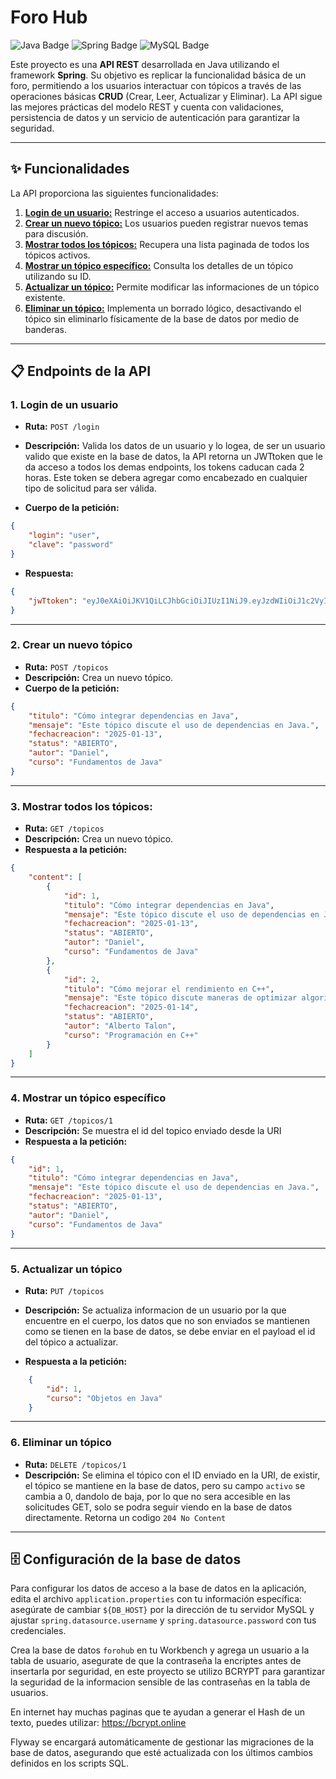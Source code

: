 # Foro Hub
<p align="center">
  
![Java Badge](https://img.shields.io/badge/Java-ED8B00?style=for-the-badge&logo=java&logoColor=white)
  ![Spring Badge](https://img.shields.io/badge/Spring-6DB33F?style=for-the-badge&logo=spring&logoColor=white)
  ![MySQL Badge](https://img.shields.io/badge/MySQL-4479A1?style=for-the-badge&logo=mysql&logoColor=white)

</p>

Este proyecto es una **API REST** desarrollada en Java utilizando el framework **Spring**. Su objetivo es replicar la funcionalidad básica de un foro, permitiendo a los usuarios interactuar con tópicos a través de las operaciones básicas **CRUD** (Crear, Leer, Actualizar y Eliminar). La API sigue las mejores prácticas del modelo REST y cuenta con validaciones, persistencia de datos y un servicio de autenticación para garantizar la seguridad.

---


## ✨ Funcionalidades

La API proporciona las siguientes funcionalidades:

1. [**Login de un usuario:**](#login-de-un-usuario) Restringe el acceso a usuarios autenticados.  
2. [**Crear un nuevo tópico:**](#crear-un-nuevo-tópico) Los usuarios pueden registrar nuevos temas para discusión.  
3. [**Mostrar todos los tópicos:**](#mostrar-todos-los-tópicos) Recupera una lista paginada de todos los tópicos activos.  
4. [**Mostrar un tópico específico:**](#mostrar-un-tópico-específico) Consulta los detalles de un tópico utilizando su ID.  
5. [**Actualizar un tópico:**](#actualizar-un-tópico) Permite modificar las informaciones de un tópico existente.  
6. [**Eliminar un tópico:**](#eliminar-un-tópico) Implementa un borrado lógico, desactivando el tópico sin eliminarlo físicamente de la base de datos por medio de banderas.


---

## 📋 Endpoints de la API

### 1. Login de un usuario
- **Ruta:** `POST /login`
- **Descripción:** Valida los datos de un usuario y lo logea, de ser un usuario valido que existe en la base de datos, la API retorna un JWTtoken que le da acceso a todos los demas endpoints, los tokens caducan cada 2 horas.
Este token se debera agregar como encabezado en cualquier tipo de solicitud para ser válida.

- **Cuerpo de la petición:**
```json
{
	"login": "user",
	"clave": "password"
}
```

- **Respuesta:**
```json
{
	"jwTtoken": "eyJ0eXAiOiJKV1QiLCJhbGciOiJIUzI1NiJ9.eyJzdWIiOiJ1c2VyIiwiaXNzIjoiZm9yb2h1YiIsImlkIjoxLCJleHAiOjE3MzY5Nzk0NzF9.frwMi6xDGm462Ct_P0L-lgMKiJsswAP1ZgobzgxDnu0"
}
```
---

### 2. Crear un nuevo tópico
- **Ruta:** `POST /topicos`
- **Descripción:** Crea un nuevo tópico.
- **Cuerpo de la petición:**
```json
{
    "titulo": "Cómo integrar dependencias en Java",
	"mensaje": "Este tópico discute el uso de dependencias en Java.",
	"fechacreacion": "2025-01-13",
	"status": "ABIERTO",
	"autor": "Daniel",
	"curso": "Fundamentos de Java"
}
```
---
### 3. Mostrar todos los tópicos:
- **Ruta:** `GET /topicos`
- **Descripción:** Crea un nuevo tópico.
- **Respuesta a la petición:**
```json
{
	"content": [
		{
			"id": 1,
			"titulo": "Cómo integrar dependencias en Java",
			"mensaje": "Este tópico discute el uso de dependencias en Java.",
			"fechacreacion": "2025-01-13",
			"status": "ABIERTO",
			"autor": "Daniel",
			"curso": "Fundamentos de Java"
		},
		{
			"id": 2,
			"titulo": "Cómo mejorar el rendimiento en C++",
			"mensaje": "Este tópico discute maneras de optimizar algoritmos en C++.",
			"fechacreacion": "2025-01-14",
			"status": "ABIERTO",
			"autor": "Alberto Talon",
			"curso": "Programación en C++"
		}
	]
}
```
---
### 4. Mostrar un tópico específico
- **Ruta:** `GET /topicos/1`
- **Descripción:** Se muestra el id del topico enviado desde la URI
- **Respuesta a la petición:**
```json
{
	"id": 1,
	"titulo": "Cómo integrar dependencias en Java",
	"mensaje": "Este tópico discute el uso de dependencias en Java.",
	"fechacreacion": "2025-01-13",
	"status": "ABIERTO",
	"autor": "Daniel",
	"curso": "Fundamentos de Java"
}
```
---
### 5. Actualizar un tópico
- **Ruta:** `PUT /topicos`
- **Descripción:** Se actualiza informacion de un usuario por la que encuentre en el cuerpo, los datos que no son enviados se mantienen como se tienen en la base de datos, se debe enviar en el payload el id del tópico a actualizar.

- **Respuesta a la petición:**
```json
	{
		"id": 1,
		"curso": "Objetos en Java"
	}
```
---
### 6. Eliminar un tópico
- **Ruta:** `DELETE /topicos/1`
- **Descripción:** Se elimina el tópico con el ID enviado en la URI, de existir, el tópico se mantiene en la base de datos, pero su campo `activo` se cambia a 0, dandolo de baja, por lo que no sera accesible en las solicitudes GET, solo se podra seguir viendo en la base de datos directamente. Retorna un codigo `204 No Content`


---
## 🗄️ Configuración de la base de datos
Para configurar los datos de acceso a la base de datos en la aplicación, edita el archivo `application.properties` con tu información específica: asegúrate de cambiar `${DB_HOST}` por la dirección de tu servidor MySQL y ajustar `spring.datasource.username` y `spring.datasource.password` con tus credenciales. 

Crea la base de datos `forohub` en tu Workbench y agrega un usuario a la tabla de usuario, asegurate de que la contraseña la encriptes antes de insertarla por seguridad, en este proyecto se utilizo BCRYPT para garantizar la seguridad de la informacion sensible de las contraseñas en la tabla de usuarios.

En internet hay muchas paginas que te ayudan a generar el Hash de un texto, puedes utilizar:
https://bcrypt.online 

Flyway se encargará automáticamente de gestionar las migraciones de la base de datos, asegurando que esté actualizada con los últimos cambios definidos en los scripts SQL.
